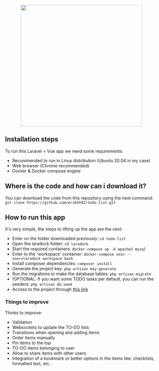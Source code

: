 <p align="center"><a href="#"><img src="https://img.freepik.com/free-vector/doodle-list-icon-logo-hand-drawn-with-thin-black-line-isolated-white-background-vector-illustration_92242-931.jpg" width="400"></a></p>


## Installation steps

To run this Laravel + Vue app we need some requirements:

- Recommended to run in Linux distribution (Ubuntu 20.04 in my case)
- Web browser (Chrome recommended)
- Docker & Docker compose engine

## Where is the code and how can i download it?

You can download the code from this repository using the next command:
`git clone https://github.com/erikhh92/todo-list.git`


## How to run this app

It's very simple, the steps to lifting up the app are the next:

- Enter on the folder downloaded previously: `cd todo-list`
- Open the laradock folder: `cd laradock`
- Start the required containers: `docker-compose up -d apache2 mysql`
- Enter to the 'workspace' container: `docker-compose exec --user=laradock workspace bash`
- Install composer dependencies: `composer install`
- Generate the project key: `php artisan key:generate`
- Run the migrations to make the database tables: `php artisan migrate`
- !OPTIONAL: If you want some TODO tasks per default, you can run the seeders: `php artisan db:seed`
- Access to the project through [this link](http://localhost)


### Things to improve

Thinks to improve:
- Validation
- Websockets to update the TO-DO lists
- Transitions when opening and adding items
- Order items manually
- Pin items to the top
- TO-DO items belonging to user
- Allow to share items with other users
- Integration of a bookmark or better options in the items like: checklists, formatted text, etc..
